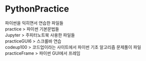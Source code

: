 # PythonPractice

파이썬을 익히면서 연습한 파일들  
practice > 파이썬 기본문법들  
Jupyter > 주피터노트북 사용한 파일들  
practiceGUI6 > 스크롤바 연습   
codeup100 > 코드업이라는 사이트에서 파이썬 기초 알고리즘 문제풀이 파일  
practiceFrame > 파이썬 GUI에서 프레임 
